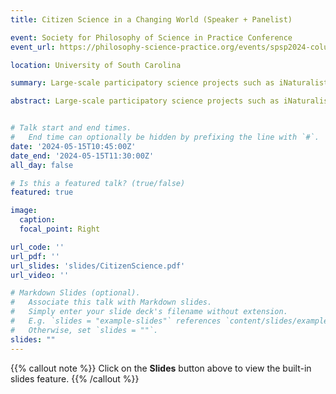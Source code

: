 ```yaml
---
title: Citizen Science in a Changing World (Speaker + Panelist)

event: Society for Philosophy of Science in Practice Conference
event_url: https://philosophy-science-practice.org/events/spsp2024-columbia/citizen-science-in-south-carolina-and-beyond-pre-conference-workshop

location: University of South Carolina

summary: Large-scale participatory science projects such as iNaturalist and eBird present outstanding opportunities to collect data useful for answering biological questions, as well as get people engaged in their local environments. This talk walks through some of the potential pros and cons of these types of "use-agnostic" programs across multiple perspectives. By better understanding how these data are generated, what the quality control and assurance processes are, and how individual citizens can get involved, we can better understand how to use these powerful tools. 

abstract: Large-scale participatory science projects such as iNaturalist and eBird present outstanding opportunities to collect data useful for answering biological questions, as well as get people engaged in their local environments. This talk walks through some of the potential pros and cons of these types of "use-agnostic" programs across multiple perspectives. By better understanding how these data are generated, what the quality control and assurance processes are, and how individual citizens can get involved, we can better understand how to use these powerful tools. 


# Talk start and end times.
#   End time can optionally be hidden by prefixing the line with `#`.
date: '2024-05-15T10:45:00Z'
date_end: '2024-05-15T11:30:00Z'
all_day: false

# Is this a featured talk? (true/false)
featured: true

image: 
  caption:
  focal_point: Right

url_code: ''
url_pdf: ''
url_slides: 'slides/CitizenScience.pdf'
url_video: ''

# Markdown Slides (optional).
#   Associate this talk with Markdown slides.
#   Simply enter your slide deck's filename without extension.
#   E.g. `slides = "example-slides"` references `content/slides/example-slides.md`.
#   Otherwise, set `slides = ""`.
slides: ""
---
```


{{% callout note %}}
Click on the **Slides** button above to view the built-in slides feature.
{{% /callout %}}